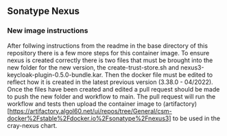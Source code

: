 ## Sonatype Nexus

### New image instructions

 After follwing instructions from the readme in the base directory of this repository there is a few more steps for this container image. To ensure nexus is created correctly there is two files that must be brought into the new folder for the new version, the create-trust-store.sh and nexus3-keycloak-plugin-0.5.0-bundle.kar. Then the docker file must be edited to reflect how it is created in the latest previous version (3.38.0 - 04/2022). Once the files have been created and edited a pull request should be made to push the new folder and workflow to main. The pull request will run the workflow and tests then upload the container image to (artifactory)[https://artifactory.algol60.net/ui/repos/tree/General/csm-docker%2Fstable%2Fdocker.io%2Fsonatype%2Fnexus3] to be used in the cray-nexus chart.